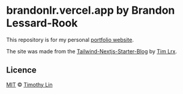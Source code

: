 # brandonlr.vercel.app by Brandon Lessard-Rook

This repository is for my personal [portfolio website](https://brandonlr.vercel.app/).

The site was made from the [Tailwind-Nextjs-Starter-Blog](https://github.com/timlrx/tailwind-nextjs-starter-blog) by [Tim Lrx](https://github.com/timlrx).

## Licence

[MIT](https://github.com/timlrx/tailwind-nextjs-starter-blog/blob/master/LICENSE) © [Timothy Lin](https://www.timrlx.com)
